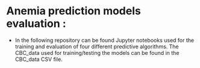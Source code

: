 # Anemia prediction models evaluation :
- In the following repository can be found Jupyter notebooks used for the training and evaluation of four different predictive algorithms. The CBC_data used for training/testing the models can be found in the CBC_data CSV file.
  
